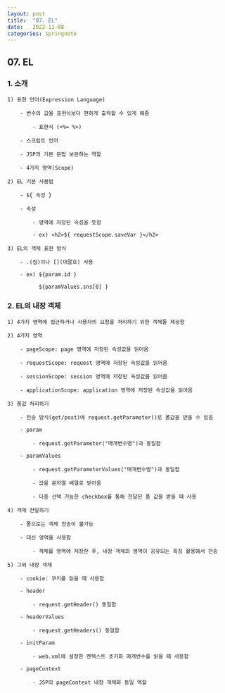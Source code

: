 ```yaml
---
layout: post
title:  "07. EL"
date:   2022-11-08
categories: springnote
---
```


## 07. EL

### 1. 소개

    1) 표현 언어(Expression Language)

        - 변수의 값을 표현식보다 편하게 출력할 수 있게 해줌

            - 표현식 (<%= %>)

        - 스크립트 언어 

        - JSP의 기본 문법 보완하는 역할 

        - 4가지 영역(Scope)

    2) EL 기본 사용법

        - ${ 속성 }  

        - 속성 

            - 영역에 저장된 속성을 뜻함

            - ex) <h2>${ requestScope.saveVar }</h2>    
    
    3) EL의 객체 표현 방식

        - .(점)이나 [](대괄호) 사용 

        - ex) ${param.id }

              ${paramValues.sns[0] }

### 2. EL의 내장 객체 

    1) 4가지 영역에 접근하거나 사용자의 요청을 처리하기 위한 객체들 제공함

    2) 4가지 영역 

        - pageScope: page 영역에 저장된 속성값을 읽어옴 

        - requestScope: request 영역에 저장된 속성값을 읽어옴 

        - sessionScope: session 영역에 저장된 속성값을 읽어옴

        - applicationScope: application 영역에 저장된 속성값을 읽어옴

    3) 폼값 처리하기 

        - 전송 방식(get/post)에 request.getParameter()로 폼값을 받을 수 있음 

        - param     

            - request.getParameter("매개변수명")과 동일함

        - paramValues

            - request.getParameterValues("매개변수명")과 동일함 

            - 값을 문자열 배열로 받아옴 

            - 다중 선택 가능한 checkbox를 통해 전달된 폼 값을 받을 때 사용  

    4) 객체 전달하기

        - 폼으로는 객체 전송이 불가능 

        - 대신 영역을 사용함 

            - 객체를 영역에 저장한 후, 내장 객체의 영역이 공유되는 특징 활용해서 전송

    5) 그외 내장 객체

        - cookie: 쿠키를 읽을 때 사용함 

        - header

            - request.getHeader() 동일함 

        - headerValues

            - request.getHeaders() 동일함 

        - initParam             

            - web.xml에 설정한 켄텍스트 초기화 매개변수를 읽을 때 사용함 

        - pageContext

            - JSP의 pageContext 내장 객체와 동일 역할                 
